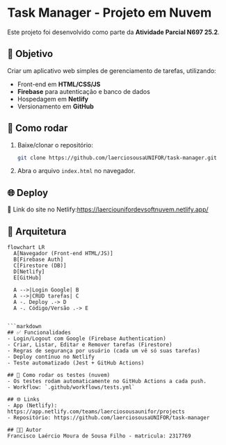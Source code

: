 
# Task Manager - Projeto em Nuvem

Este projeto foi desenvolvido como parte da **Atividade Parcial N697 25.2**.

## 📌 Objetivo
Criar um aplicativo web simples de gerenciamento de tarefas, utilizando:
- Front-end em **HTML/CSS/JS**
- **Firebase** para autenticação e banco de dados
- Hospedagem em **Netlify**
- Versionamento em **GitHub**

## 🚀 Como rodar
1. Baixe/clonar o repositório:
   ```bash
   git clone https://github.com/laerciosousaUNIFOR/task-manager.git
   ```
2. Abra o arquivo `index.html` no navegador.

## 🌐 Deploy
🔗 Link do site no Netlify:https://laerciounifordevsoftnuvem.netlify.app/

## 🧱 Arquitetura

```mermaid
flowchart LR
  A[Navegador (Front-end HTML/JS)]
  B[Firebase Auth]
  C[Firestore (DB)]
  D[Netlify]
  E[GitHub]

  A -->|Login Google| B
  A -->|CRUD tarefas| C
  A -. Deploy .-> D
  A -. Código/Versão .-> E


```markdown
## ✅ Funcionalidades
- Login/Logout com Google (Firebase Authentication)
- Criar, Listar, Editar e Remover tarefas (Firestore)
- Regras de segurança por usuário (cada um vê só suas tarefas)
- Deploy contínuo no Netlify
- Teste automatizado (Jest + GitHub Actions)

## 🧪 Como rodar os testes (nuvem)
- Os testes rodam automaticamente no GitHub Actions a cada push.
- Workflow: `.github/workflows/tests.yml`

## 🌐 Links
- App (Netlify): https://app.netlify.com/teams/laerciosousaunifor/projects
- Repositório: https://github.com/laerciosousaUNIFOR/task-manager

## 👨‍💻 Autor
Francisco Laércio Moura de Sousa Filho - matricula: 2317769

